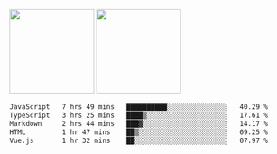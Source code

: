 <img src="https://github-readme-stats.vercel.app/api?username=Dream4ever&count_private=true&show_icons=true&theme=tokyonight" height="150" /> <img src="https://github-readme-stats.vercel.app/api/top-langs/?username=Dream4ever&count_private=true&show_icons=true&theme=tokyonight&langs_count=5&layout=compact" height="150" />

<!--START_SECTION:waka-->

```txt
JavaScript   7 hrs 49 mins   ██████████░░░░░░░░░░░░░░░   40.29 %
TypeScript   3 hrs 25 mins   ████▒░░░░░░░░░░░░░░░░░░░░   17.61 %
Markdown     2 hrs 44 mins   ███▓░░░░░░░░░░░░░░░░░░░░░   14.17 %
HTML         1 hr 47 mins    ██▒░░░░░░░░░░░░░░░░░░░░░░   09.25 %
Vue.js       1 hr 32 mins    ██░░░░░░░░░░░░░░░░░░░░░░░   07.97 %
```

<!--END_SECTION:waka-->
